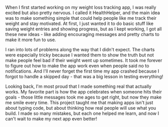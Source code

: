When I first started working on my weight loss tracking app, I was really excited but also pretty nervous. I called it HealthHelper, and the main idea was to make something simple that could help people like me track their weight and stay motivated. At first, I just wanted it to do basic stuff like saving weight entries and showing progress, but as I kept working, I got all these new ideas - like adding encouraging messages and pretty charts to make it more fun to use.

I ran into lots of problems along the way that I didn't expect. The charts were especially tricky because I wanted them to show the truth but not make people feel bad if their weight went up sometimes. It took me forever to figure out how to make the app work even when people said no to notifications. And I'll never forget the first time my app crashed because I forgot to handle a skipped day - that was a big lesson in testing everything!

Looking back, I'm most proud that I made something real that actually works. My favorite part is how the app celebrates when someone hits their goals - those little messages took me ages to get right, but now they make me smile every time. This project taught me that making apps isn't just about typing code, but about thinking how real people will use what you build. I made so many mistakes, but each one helped me learn, and now I can't wait to make my next app even better!
